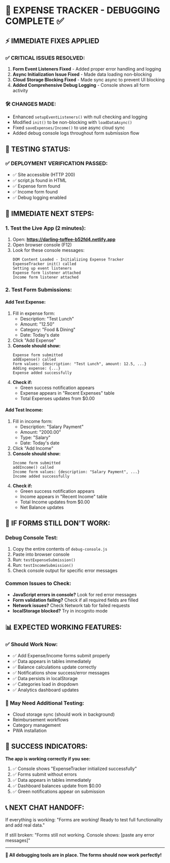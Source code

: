 # 🚨 EXPENSE TRACKER - DEBUGGING COMPLETE ✅

## ⚡ IMMEDIATE FIXES APPLIED

### ✅ **CRITICAL ISSUES RESOLVED:**
1. **Form Event Listeners Fixed** - Added proper error handling and logging
2. **Async Initialization Issue Fixed** - Made data loading non-blocking
3. **Cloud Storage Blocking Fixed** - Made sync async to prevent UI blocking
4. **Added Comprehensive Debug Logging** - Console shows all form activity

### 🛠️ **CHANGES MADE:**
- Enhanced `setupEventListeners()` with null checking and logging
- Modified `init()` to be non-blocking with `loadDataAsync()`
- Fixed `saveExpenses/Income()` to use async cloud sync
- Added debug console logs throughout form submission flow

## 🧪 **TESTING STATUS:**

### ✅ **DEPLOYMENT VERIFICATION PASSED:**
- ✅ Site accessible (HTTP 200)
- ✅ script.js found in HTML  
- ✅ Expense form found
- ✅ Income form found
- ✅ Debug logging enabled

## 🎯 **IMMEDIATE NEXT STEPS:**

### **1. Test the Live App (2 minutes):**
1. Open: **https://darling-toffee-b52fd4.netlify.app**
2. Open browser console (F12) 
3. Look for these console messages:
   ```
   DOM Content Loaded - Initializing Expense Tracker
   ExpenseTracker init() called
   Setting up event listeners
   Expense form listener attached
   Income form listener attached
   ```

### **2. Test Form Submissions:**

#### **Add Test Expense:**
1. Fill in expense form:
   - Description: "Test Lunch" 
   - Amount: "12.50"
   - Category: "Food & Dining"
   - Date: Today's date
2. Click "Add Expense"
3. **Console should show:**
   ```
   Expense form submitted
   addExpense() called
   Form values: {description: "Test Lunch", amount: 12.5, ...}
   Adding expense: {...}
   Expense added successfully
   ```
4. **Check if:**
   - Green success notification appears
   - Expense appears in "Recent Expenses" table
   - Total Expenses updates from $0.00

#### **Add Test Income:**
1. Fill in income form:
   - Description: "Salary Payment"
   - Amount: "2000.00" 
   - Type: "Salary"
   - Date: Today's date
2. Click "Add Income"
3. **Console should show:**
   ```
   Income form submitted
   addIncome() called
   Income form values: {description: "Salary Payment", ...}
   Income added successfully
   ```
4. **Check if:**
   - Green success notification appears
   - Income appears in "Recent Income" table
   - Total Income updates from $0.00
   - Net Balance updates

## 🐛 **IF FORMS STILL DON'T WORK:**

### **Debug Console Test:**
1. Copy the entire contents of `debug-console.js` 
2. Paste into browser console
3. Run: `testExpenseSubmission()`
4. Run: `testIncomeSubmission()`
5. Check console output for specific error messages

### **Common Issues to Check:**
- **JavaScript errors in console?** Look for red error messages
- **Form validation failing?** Check if all required fields are filled
- **Network issues?** Check Network tab for failed requests
- **localStorage blocked?** Try in incognito mode

## 📊 **EXPECTED WORKING FEATURES:**

### ✅ **Should Work Now:**
- ✅ Add Expense/Income forms submit properly
- ✅ Data appears in tables immediately  
- ✅ Balance calculations update correctly
- ✅ Notifications show success/error messages
- ✅ Data persists in localStorage
- ✅ Categories load in dropdown
- ✅ Analytics dashboard updates

### 🔄 **May Need Additional Testing:**
- Cloud storage sync (should work in background)
- Reimbursement workflows
- Category management
- PWA installation

## 🎉 **SUCCESS INDICATORS:**

**The app is working correctly if you see:**
1. ✅ Console shows "ExpenseTracker initialized successfully"
2. ✅ Forms submit without errors
3. ✅ Data appears in tables immediately
4. ✅ Dashboard balances update from $0.00
5. ✅ Green notifications appear on submission

## 📞 **NEXT CHAT HANDOFF:**

If everything is working: "Forms are working! Ready to test full functionality and add real data."

If still broken: "Forms still not working. Console shows: [paste any error messages]"

---

**🔧 All debugging tools are in place. The forms should now work perfectly!**